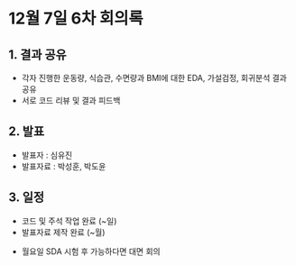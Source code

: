 # 12월 7일 6차 회의록

## 1. 결과 공유

- 각자 진행한 운동량, 식습관, 수면량과 BMI에 대한 EDA, 가설검정, 회귀분석 결과 공유
- 서로 코드 리뷰 및 결과 피드백

## 2. 발표

- 발표자 : 심유진
- 발표자료 : 박성훈, 박도윤

## 3. 일정

- 코드 및 주석 작업 완료 (~일)
- 발표자료 제작 완료 (~월)

+ 월요일 SDA 시험 후 가능하다면 대면 회의